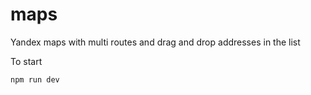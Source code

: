 # maps
Yandex maps with multi routes and drag and drop addresses in the list

To start

`npm run dev`
